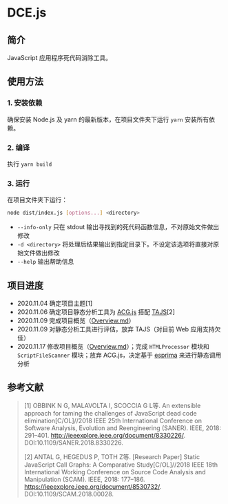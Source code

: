 # DCE.js

## 简介

JavaScript 应用程序死代码消除工具。

## 使用方法

### 1. 安装依赖

确保安装 Node.js 及 yarn 的最新版本，在项目文件夹下运行 `yarn` 安装所有依赖。

### 2. 编译

执行 `yarn build`

### 3. 运行

在项目文件夹下运行：

```sh
node dist/index.js [options...] <directory>
```

- `--info-only` 只在 stdout 输出寻找到的死代码函数信息，不对原始文件做出修改
- `-d <directory>` 将处理后结果输出到指定目录下。不设定该选项将直接对原始文件做出修改
- `--help` 输出帮助信息

## 项目进度

- 2020.11.04 确定项目主题[1]
- 2020.11.06 确定项目静态分析工具为 [ACG.js](https://github.com/snyk-labs/javascript-call-graph) 搭配 [TAJS](https://github.com/cs-au-dk/TAJS)[2]
- 2020.11.09 完成项目概览（[Overview.md](./doc/Overview.md)）
- 2020.11.09 对静态分析工具进行评估，放弃 TAJS（对目前 Web 应用支持欠佳）
- 2020.11.17 修改项目概览（[Overview.md](./doc/Overview.md)）；完成 `HTMLProcessor` 模块和 `ScriptFileScanner` 模块；放弃 ACG.js，决定基于 [esprima](https://github.com/jquery/esprima) 来进行静态调用分析

## 参考文献

> [1] OBBINK N G, MALAVOLTA I, SCOCCIA G L等. An extensible approach for taming the challenges of JavaScript dead code elimination[C/OL]//2018 IEEE 25th International Conference on Software Analysis, Evolution and Reengineering (SANER). IEEE, 2018: 291–401. http://ieeexplore.ieee.org/document/8330226/. DOI:10.1109/SANER.2018.8330226.
> 
> [2] ANTAL G, HEGEDUS P, TOTH Z等. [Research Paper] Static JavaScript Call Graphs: A Comparative Study[C/OL]//2018 IEEE 18th International Working Conference on Source Code Analysis and Manipulation (SCAM). IEEE, 2018: 177–186. https://ieeexplore.ieee.org/document/8530732/. DOI:10.1109/SCAM.2018.00028.